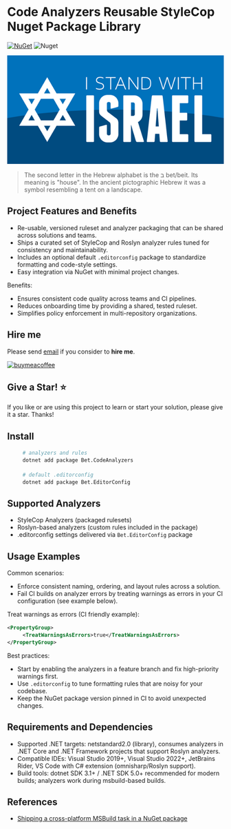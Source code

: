 ﻿# Code Analyzers Reusable StyleCop Nuget Package Library

[![NuGet](https://img.shields.io/nuget/v/Bet.CodeAnalyzers.svg)](https://www.nuget.org/packages?q=Bet.CodeAnalyzers)
![Nuget](https://img.shields.io/nuget/dt/Bet.CodeAnalyzers)

![I Stand With Israel](./img/IStandWithIsrael.png)

> The second letter in the Hebrew alphabet is the ב bet/beit. Its meaning is "house". In the ancient pictographic Hebrew it was a symbol resembling a tent on a landscape.

## Project Features and Benefits

- Re-usable, versioned ruleset and analyzer packaging that can be shared across solutions and teams.
- Ships a curated set of StyleCop and Roslyn analyzer rules tuned for consistency and maintainability.
- Includes an optional default `.editorconfig` package to standardize formatting and code-style settings.
- Easy integration via NuGet with minimal project changes.

Benefits:

- Ensures consistent code quality across teams and CI pipelines.
- Reduces onboarding time by providing a shared, tested ruleset.
- Simplifies policy enforcement in multi-repository organizations.

## Hire me

Please send [email](mailto:info@kingdavidconsulting.com) if you consider to **hire me**.

[![buymeacoffee](https://www.buymeacoffee.com/assets/img/custom_images/orange_img.png)](https://www.buymeacoffee.com/vyve0og)

## Give a Star! :star:

If you like or are using this project to learn or start your solution, please give it a star. Thanks!

## Install

```bash
     # analyzers and rules
     dotnet add package Bet.CodeAnalyzers

     # default .editorconfig
     dotnet add package Bet.EditorConfig
```



## Supported Analyzers

- StyleCop Analyzers (packaged rulesets)
- Roslyn-based analyzers (custom rules included in the package)
- .editorconfig settings delivered via `Bet.EditorConfig` package

## Usage Examples

Common scenarios:

- Enforce consistent naming, ordering, and layout rules across a solution.
- Fail CI builds on analyzer errors by treating warnings as errors in your CI configuration (see example below).

Treat warnings as errors (CI friendly example):

```xml
<PropertyGroup>
     <TreatWarningsAsErrors>true</TreatWarningsAsErrors>
</PropertyGroup>
```

Best practices:

- Start by enabling the analyzers in a feature branch and fix high-priority warnings first.
- Use `.editorconfig` to tune formatting rules that are noisy for your codebase.
- Keep the NuGet package version pinned in CI to avoid unexpected changes.

## Requirements and Dependencies

- Supported .NET targets: netstandard2.0 (library), consumes analyzers in .NET Core and .NET Framework projects that support Roslyn analyzers.
- Compatible IDEs: Visual Studio 2019+, Visual Studio 2022+, JetBrains Rider, VS Code with C# extension (omnisharp/Roslyn support).
- Build tools: dotnet SDK 3.1+ / .NET SDK 5.0+ recommended for modern builds; analyzers work during msbuild-based builds.

## References

- [Shipping a cross-platform MSBuild task in a NuGet package](https://natemcmaster.com/blog/2017/07/05/msbuild-task-in-nuget/)
